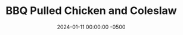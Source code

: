 ---
layout: post
title:  "BBQ Pulled Chicken and Coleslaw"
date:   2024-01-11 00:00:00 -0500
categories:
- Recipes
- Chicken
permalink: /recipes/pulled-chicken
image: /assets/Food/Chicken/Pulled/pulled-cover.jpg
ing: pulled-ing
facts: pulled-facts
section1: Chicken
start2: Cabbage
section2: Coleslaw
start3: 
section3: 
start4: 
section4: 
start5: 
section5: 
Prep: 30
Rest: 
Cook: 300
Source1: https://www.cookingclassy.com/crockpot-bbq-pulled-chicken/
Source2: 
whisk: https://s.samsungfood.com/tHEUK
tags: 
- bbq
- barbeque
- sauce
- crock pot
- slow cook
- shredded
- cabbage
- blend
- food processor
- oil
- vinegar
- sandwich
Description: This BBQ pulled chicken is made easy in a slow cooker, and features a homemade <a href="bbq-sauce">Unsweetened BBQ Sauce</a>. I paired it with a side of oil and vinegar coleslaw (not a mayo based coleslaw), and can be easily made into a sandwich. I always hated shredding cabbage, until I realized I could use my food processor to do the work for me. Give it a go, and check out the homemade sauce, or use your own BBQ sauce
Instructions: 
- Place the chicken into a large slow cooker. Add spices (chili powder, paprika, garlic and onion powder, black pepper, and cayenne) over the chicken, and mix to evenly coat it all<br><br>

- Add half of your BBQ sauce on top of the chicken. The other half of the BBQ sauce will be reserved for at the end<br><br>

- Cover, and cook on low for 4-6 hours, or until the chicken is at least 185F and shreds easily<br><br>

- Transfer the chicken to a cutting board or bowl, and shred with 2 forks (or your hands). Return the chicken to the slow cooker<br><br>

- Heat the remainder of your BBQ sauce and soy sauce in the microwave for about a minute until warm, and pour over your shredded chicken<br><br>
- <center><img src="/assets/Food/Chicken/Pulled/pulled-5.jpg" alt="" class="instruction-image"></center><br>

- The coleslaw can be made at any time and kept in the fridge, so I like to do it as the chicken cooks. I find that a food processor is the easiest way to shred cabbage. Cut your cabbage into wedges and remove the core. Using the shredder attachment, feed the cabbage down the tube to finely shred it. You can also use a mandolin or a knife. Transfer the shredded cabbage to a large bowl<br><br>

- In a glass, mix together the dressing ingredients (ACV, oil, lime, soy sauce, balsamic, dijon, onion and garlic powder, black pepper, and celery seed). Pour over the cabbage, mix, and serve<br>
- <br><center><img src="/assets/Food/Chicken/Pulled/pulled-7.jpg" alt="" class="instruction-image"></center>
---